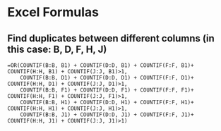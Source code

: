 # Excel Formulas

## Find duplicates between different columns (in this case: B, D, F, H, J)
```
=OR(COUNTIF(B:B, B1) + COUNTIF(D:D, B1) + COUNTIF(F:F, B1)+ COUNTIF(H:H, B1) + COUNTIF(J:J, B1)>1,
    COUNTIF(B:B, D1) + COUNTIF(D:D, D1) + COUNTIF(F:F, D1)+ COUNTIF(H:H, D1) + COUNTIF(J:J, D1)>1,
    COUNTIF(B:B, F1) + COUNTIF(D:D, F1) + COUNTIF(F:F, F1)+ COUNTIF(H:H, F1) + COUNTIF(J:J, F1)>1,
    COUNTIF(B:B, H1) + COUNTIF(D:D, H1) + COUNTIF(F:F, H1)+ COUNTIF(H:H, H1) + COUNTIF(J:J, H1)>1,
    COUNTIF(B:B, J1) + COUNTIF(D:D, J1) + COUNTIF(F:F, J1)+ COUNTIF(H:H, J1) + COUNTIF(J:J, J1)>1)
```
